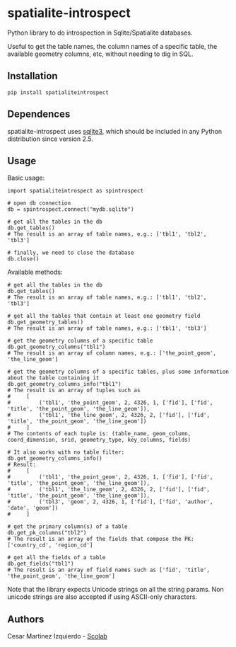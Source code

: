 # spatialite-introspect
Python library to do introspection in Sqlite/Spatialite databases.

Useful to get the table names, the column names of a specific table, the available geometry columns, etc, without needing to dig in SQL.

## Installation

```
pip install spatialiteintrospect
```

## Dependences

spatialite-introspect uses [sqlite3](https://docs.python.org/2/library/sqlite3.html), which should be included in any Python distribution since version 2.5.

## Usage

Basic usage:


```
import spatialiteintrospect as spintrospect

# open db connection
db = spintrospect.connect("mydb.sqlite")

# get all the tables in the db
db.get_tables()
# The result is an array of table names, e.g.: ['tbl1', 'tbl2', 'tbl3']

# finally, we need to close the database
db.close()

```

Available methods:


```
# get all the tables in the db
db.get_tables()
# The result is an array of table names, e.g.: ['tbl1', 'tbl2', 'tbl3']

# get all the tables that contain at least one geometry field
db.get_geometry_tables()
# The result is an array of table names, e.g.: ['tbl1', 'tbl3']

# get the geometry columns of a specific table
db.get_geometry_columns("tbl1")
# The result is an array of column names, e.g.: ['the_point_geom', 'the_line_geom']

# get the geometry columns of a specific tables, plus some information about the table containing it
db.get_geometry_columns_info("tbl1")
# The result is an array of tuples such as
#     [
#         ('tbl1', 'the_point_geom', 2, 4326, 1, ['fid'], ['fid', 'title', 'the_point_geom', 'the_line_geom']),
#         ('tbl1', 'the_line_geom', 2, 4326, 2, ['fid'], ['fid', 'title', 'the_point_geom', 'the_line_geom'])
#     ]
# The contents of each tuple is: (table_name, geom_column, coord_dimension, srid, geometry_type, key_columns, fields)

# It also works with no table filter:
db.get_geometry_columns_info()
# Result:
#     [
#         ('tbl1', 'the_point_geom', 2, 4326, 1, ['fid'], ['fid', 'title', 'the_point_geom', 'the_line_geom']),
#         ('tbl1', 'the_line_geom', 2, 4326, 2, ['fid'], ['fid', 'title', 'the_point_geom', 'the_line_geom']),
#         ('tbl3', 'geom', 2, 4326, 1, ['fid'], ['fid', 'author', 'date', 'geom'])
#     ]

# get the primary column(s) of a table
db.get_pk_columns("tbl2")
# The result is an array of the fields that compose the PK: ['country_cd', 'region_cd']

# get all the fields of a table
db.get_fields("tbl1")
# The result is an array of field names such as ['fid', 'title', 'the_point_geom', 'the_line_geom']

```

Note that the library expects Unicode strings on all the string params. Non unicode strings are also accepted if using ASCII-only characters. 


## Authors

Cesar Martinez Izquierdo - [Scolab](http://scolab.es)

